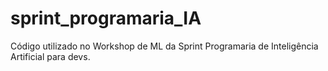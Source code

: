 # sprint_programaria_IA
Código utilizado no Workshop de ML da Sprint Programaria de Inteligência Artificial para devs.
